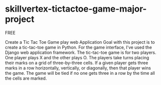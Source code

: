 # skillvertex-tictactoe-game-major-project

FREE

Create a Tic Tac Toe Game play web Application
Goal with this project is to create a tic-tac-toe game in Python. For the
game interface, I've used the Django web application framework.
The tic-tac-toe game is for two players. One player plays X and the other
plays O. The players take turns placing their marks on a grid of
three-by-three cells. If a given player gets three marks in a row horizontally,
vertically, or diagonally, then that player wins the game. The game will be
tied if no one gets three in a row by the time all the cells are marked.
